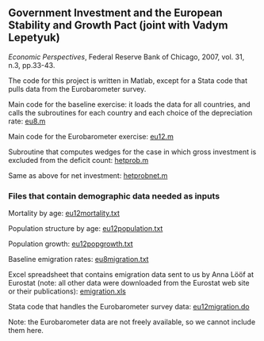 ## Government Investment and the European Stability and Growth Pact (joint with Vadym Lepetyuk)
*Economic Perspectives*, Federal Reserve Bank of Chicago, 2007, vol. 31, n.3, pp.33-43.

The code for this project is written in Matlab, except for a Stata code that pulls data from the Eurobarometer survey.

Main code for the baseline exercise: it loads the data for all countries, and calls the subroutines for each country and each choice of the depreciation rate: [eu8.m](code/eu8.m)

Main code for the Eurobarometer exercise: [eu12.m](code/eu12.m)

Subroutine that computes wedges for the case in which gross investment is excluded from the deficit count: [hetprob.m](code/hetprob.m)

Same as above for net investment: [hetprobnet.m](code/hetprobnet.m)

### Files that contain demographic data needed as inputs
Mortality by age: [eu12mortality.txt](code/eu12mortality.txt)

Population structure by age: [eu12population.txt](code/eu12population.txt)

Population growth: [eu12popgrowth.txt](code/eu12popgrowth.txt)

Baseline emigration rates: [eu8migration.txt](code/eu8migration.txt)

Excel spreadsheet that contains emigration data sent to us by Anna Lööf  at Eurostat (note: all other data were downloaded from the Eurostat web site or their publications): [emigration.xls](code/emigration.xls)

Stata code that handles the Eurobarometer survey data: [eu12migration.do](code/eu12migration.do)

Note: the Eurobarometer data are not freely available, so we cannot include them here.
